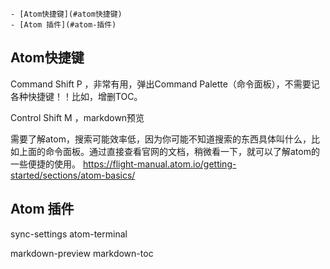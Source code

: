 
<!-- TOC depthFrom:1 depthTo:6 withLinks:1 updateOnSave:1 orderedList:0 -->

	- [Atom快捷键](#atom快捷键)
	- [Atom 插件](#atom-插件)

<!-- /TOC -->

## Atom快捷键



Command Shift P ，非常有用，弹出Command Palette（命令面板），不需要记各种快捷键！！比如，增删TOC。

Control Shift M ，markdown预览

需要了解atom，搜索可能效率低，因为你可能不知道搜索的东西具体叫什么，比如上面的命令面板。通过直接查看官网的文档，稍微看一下，就可以了解atom的一些便捷的使用。
<https://flight-manual.atom.io/getting-started/sections/atom-basics/>


## Atom 插件

sync-settings
atom-terminal

markdown-preview
markdown-toc
